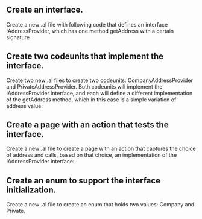 ## Create an interface.

Create a new .al file with following code that defines an interface IAddressProvider, which has one method getAddress with a certain signature

## Create two codeunits that implement the interface.

Create two new .al files to create two codeunits: CompanyAddressProvider and PrivateAddressProvider. Both codeunits will implement the IAddressProvider interface, and each will define a different implementation of the getAddress method, which in this case is a simple variation of address value:

## Create a page with an action that tests the interface.

Create a new .al file to create a page with an action that captures the choice of address and calls, based on that choice, an implementation of the IAddressProvider interface:

## Create an enum to support the interface initialization.
Create a new .al file to create an enum that holds two values: Company and Private.